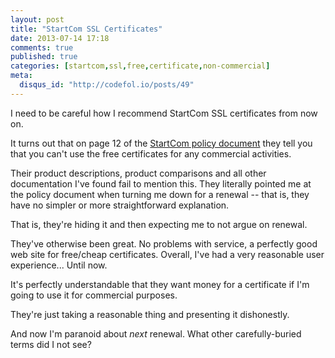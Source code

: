 ```yaml
---
layout: post
title: "StartCom SSL Certificates"
date: 2013-07-14 17:18
comments: true
published: true
categories: [startcom,ssl,free,certificate,non-commercial]
meta:
  disqus_id: "http://codefol.io/posts/49"
---
```

I need to be careful how I recommend StartCom SSL certificates from now on.

It turns out that on page 12 of the <a href="http://startssl.com/policy.pdf">StartCom policy document</a> they tell you that you can't use the free certificates for any commercial activities.

Their product descriptions, product comparisons and all other documentation I've found fail to mention this.  They literally pointed me at the policy document when turning me down for a renewal -- that is, they have no simpler or more straightforward explanation.

That is, they're hiding it and then expecting me to not argue on renewal.

They've otherwise been great.  No problems with service, a perfectly good web site for free/cheap certificates.  Overall, I've had a very reasonable user experience...  Until now.

It's perfectly understandable that they want money for a certificate if I'm going to use it for commercial purposes.

They're just taking a reasonable thing and presenting it dishonestly.

And now I'm paranoid about <i>next</i> renewal.  What other carefully-buried terms did I not see?

